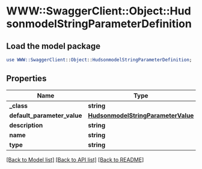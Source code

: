 # WWW::SwaggerClient::Object::HudsonmodelStringParameterDefinition

## Load the model package
```perl
use WWW::SwaggerClient::Object::HudsonmodelStringParameterDefinition;
```

## Properties
Name | Type | Description | Notes
------------ | ------------- | ------------- | -------------
**_class** | **string** |  | [optional] 
**default_parameter_value** | [**HudsonmodelStringParameterValue**](HudsonmodelStringParameterValue.md) |  | [optional] 
**description** | **string** |  | [optional] 
**name** | **string** |  | [optional] 
**type** | **string** |  | [optional] 

[[Back to Model list]](../README.md#documentation-for-models) [[Back to API list]](../README.md#documentation-for-api-endpoints) [[Back to README]](../README.md)


